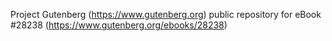 Project Gutenberg (https://www.gutenberg.org) public repository for eBook #28238 (https://www.gutenberg.org/ebooks/28238)
